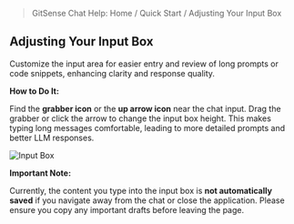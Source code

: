 <!--
Component: Quick Start - Adjusting Your Input Box
Block-UUID: 6db2002c-6e06-4fba-b5f7-85e42bcaf035
Parent-UUID: N/A
Version: 1.1.0
Description: Quick start guide for adjusting the chat input box height.
Language: Markdown
Created-at: 2025-07-29T23:02:34.908Z
Authors: Gemini 2.5 Flash Thinking (v1.0.0), Gemini 2.5 Flash Thinking (v1.1.0)
-->


> GitSense Chat Help: Home / Quick Start / Adjusting Your Input Box

## Adjusting Your Input Box

Customize the input area for easier entry and review of long prompts or code snippets, enhancing clarity and response quality.

**How to Do It:**

Find the **grabber icon** or the **up arrow icon** near the chat input. Drag the grabber or click the arrow to change the input box height. This makes typing long messages comfortable, leading to more detailed prompts and better LLM responses.

![Input Box]({{base-uri}}/adjust-your-input-box-bordered.png)


**Important Note:**

Currently, the content you type into the input box is **not automatically saved** if you navigate away from the chat or close the application. Please ensure you copy any important drafts before leaving the page.
